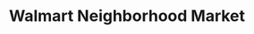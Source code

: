 ---
title: "Walmart Neighborhood Market"
url: /south-pasadena/walmart-neighborhood-market/
shop: supermarket
---